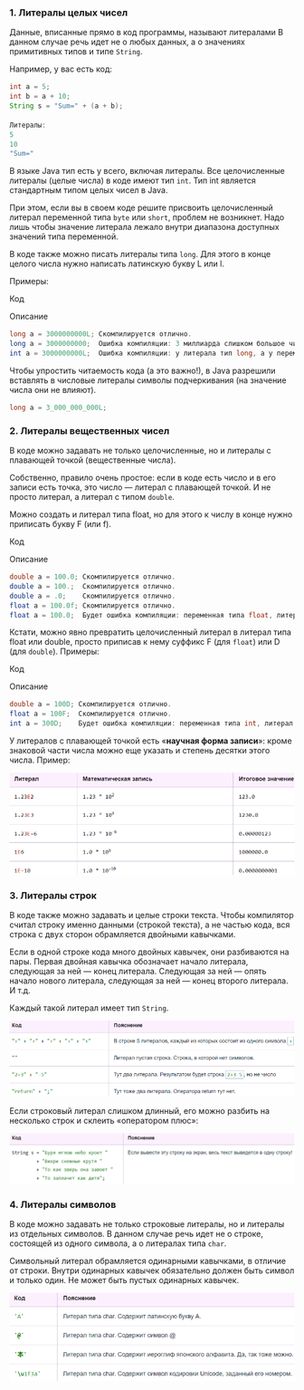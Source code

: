### 1. Литералы целых чисел 

Данные, вписанные прямо в код программы, называют литералами
В данном случае речь идет не о любых данных, а о значениях примитивных типов и типе `String`.

Например, у вас есть код:

```java
int a = 5;
int b = a + 10;
String s = "Sum=" + (a + b);

Литералы:
5
10
"Sum="
```

В языке Java тип есть у всего, включая литералы. Все целочисленные литералы (целые числа) в коде имеют тип `int`. Тип int является стандартным типом целых чисел в Java.

При этом, если вы в своем коде решите присвоить целочисленный литерал переменной типа `byte` или `short`, проблем не возникнет. Надо лишь чтобы значение литерала лежало внутри диапазона доступных значений типа переменной.

В коде также можно писать литералы типа `long`. Для этого в конце целого числа нужно написать латинскую букву L или l.

Примеры:

Код

Описание

```java
long a = 3000000000L; Скомпилируется отлично.
long a = 3000000000;  Ошибка компиляции: 3 миллиарда слишком большое число для литерала типа int.
int a = 3000000000L;  Ошибка компиляции: у литерала тип long, а у переменной тип int. К тому же, 3 миллиарда больше, чем максимальное число типа int.
```

Чтобы упростить читаемость кода (а это важно!), в Java разрешили вставлять в числовые литералы символы подчеркивания (на значение числа они не влияют).

```java
long a = 3_000_000_000L; 
```


### 2. Литералы вещественных чисел 

В коде можно задавать не только целочисленные, но и литералы с плавающей точкой (вещественные числа).

Собственно, правило очень простое: если в коде есть число и в его записи есть точка, это число — литерал с плавающей точкой. И не просто литерал, а литерал с типом `double`.

Можно создать и литерал типа float, но для этого к числу в конце нужно приписать букву F (или f).

Код

Описание

```java
double a = 100.0; Скомпилируется отлично.
double a = 100.;  Скомпилируется отлично.
double a = .0;    Скомпилируется отлично.
float a = 100.0f; Скомпилируется отлично.
float a = 100.0;  Будет ошибка компиляции: переменная типа float, литерал типа double.
```

Кстати, можно явно превратить целочисленный литерал в литерал типа float или double, просто приписав к нему суффикс F (для `float`) или D (для `double`). Примеры:

Код

Описание

```java
double a = 100D; Скомпилируется отлично.
float a = 100F;  Скомпилируется отлично.
int a = 300D;    Будет ошибка компиляции: переменная типа int, литерал типа `double`.
```

У литералов с плавающей точкой есть «**научная форма записи**»: кроме знаковой части числа можно еще указать и степень десятки этого числа. Пример:

![Pasted image 20230416105821.png](..%2Fimg%2Flevel10%2FPasted%20image%2020230416105821.png)

### 3. Литералы строк 

В коде также можно задавать и целые строки текста. Чтобы компилятор считал строку именно данными (строкой текста), а не частью кода, вся строка с двух сторон обрамляется двойными кавычками.

Если в одной строке кода много двойных кавычек, они разбиваются на пары. Первая двойная кавычка обозначает начало литерала, следующая за ней — конец литерала. Следующая за ней — опять начало нового литерала, следующая за ней — конец второго литерала. И т.д.

Каждый такой литерал имеет тип `String`.

![Pasted image 20230416110039.png](..%2Fimg%2Flevel10%2FPasted%20image%2020230416110039.png)

Если строковый литерал слишком длинный, его можно разбить на несколько строк и склеить «оператором плюс»:


![Pasted image 20230416110658.png](..%2Fimg%2Flevel10%2FPasted%20image%2020230416110658.png)

### 4. Литералы символов 

В коде можно задавать не только строковые литералы, но и литералы из отдельных символов. В данном случае речь идет не о строке, состоящей из одного символа, а о литералах типа `char`.

Символьный литерал обрамляется одинарными кавычками, в отличие от строки. Внутри одинарных кавычек обязательно должен быть символ и только один. Не может быть пустых одинарных кавычек.

![Pasted image 20230416111315.png](..%2Fimg%2Flevel10%2FPasted%20image%2020230416111315.png)